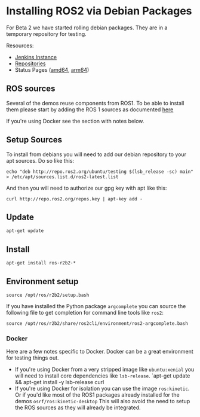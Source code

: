 # Installing ROS2 via Debian Packages

For Beta 2 we have started rolling debian packages. They are in a temporary repository for testing.

Resources: 
 - [Jenkins Instance](http://build.ros2.org/)
 - [Repositories](http://repo.ros2.org)
 - Status Pages ([amd64](http://repo.ros2.org/status_page/ros_r2b2_default.html), [arm64](http://repo.ros2.org/status_page/ros_r2b2_uxv8.html))

## ROS sources

Several of the demos reuse components from ROS1.
To be able to install them please start by adding the ROS 1 sources as documented [here](http://wiki.ros.org/Installation/Ubuntu?distro=kinetic)

If you're using Docker see the section with notes below.

## Setup Sources

To install from debians you will need to add our debian repository to your apt sources.
Do so like this:

```
echo "deb http://repo.ros2.org/ubuntu/testing $(lsb_release -sc) main" > /etc/apt/sources.list.d/ros2-latest.list
```

And then you will need to authorize our gpg key with apt like this:

```
curl http://repo.ros2.org/repos.key | apt-key add -
```

## Update

```
apt-get update
```

## Install 

```
apt-get install ros-r2b2-*
```

## Environment setup

```
source /opt/ros/r2b2/setup.bash
```

If you have installed the Python package `argcomplete` you can source the following file to get completion for command line tools like `ros2`:

```
source /opt/ros/r2b2/share/ros2cli/environment/ros2-argcomplete.bash
```

### Docker

Here are a few notes specific to Docker.
Docker can be a great environment for testing things out.

- If you're using Docker from a very stripped image like `ubuntu:xenial` you will need to install core dependencies like `lsb-release`.
  `apt-get update && apt-get install -y lsb-release curl
- If you're using Docker for isolation you can use the image `ros:kinetic`. 
Or if you'd like most of the ROS1 packages already installed for the demos `osrf/ros:kinetic-desktop`
This will also avoid the need to setup the ROS sources as they will already be integrated.
